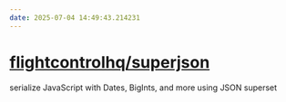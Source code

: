 ```yaml
---
date: 2025-07-04 14:49:43.214231
---
```


# [flightcontrolhq/superjson](https://github.com/flightcontrolhq/superjson)

serialize JavaScript with Dates, BigInts, and more using JSON superset